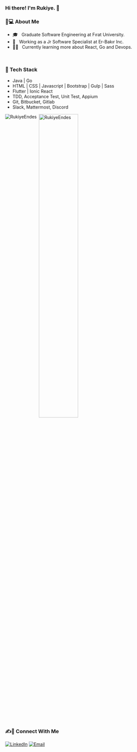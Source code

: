 ### Hi there! I'm Rukiye. 👋

<h3> 👩💻 About Me </h3>

- 🎓 &nbsp; Graduate Software Engineering at Fırat University.
- 👜 &nbsp; Working as a Jr Software Specialist at Er-Bakır Inc.
- 👩‍💻 &nbsp; Currently learning more about React, Go and Devops.

<br/>
<h3> 💪 Tech Stack </h3>

- Java | Go
- HTML | CSS | Javascript | Bootstrap | Gulp | Sass
- Flutter | Ionic React
- TDD, Acceptance Test, Unit Test, Appium
- Git, Bitbucket, Gitlab
- Slack, Mattermost, Discord


<p><img align="left" src="https://github-readme-stats.vercel.app/api/top-langs?username=RukiyeEndes&show_icons=true&theme=radical&locale=en&layout=compact" alt="RukiyeEndes" /></p>

<p>&nbsp;<img align="center" src="https://github-readme-stats.vercel.app/api?username=RukiyeEndes&show_icons=true&theme=dark&locale=en" alt="RukiyeEndes" width="50%" /></p>

<h3> ✍️📱 Connect With Me </h3>
<p align="left">
  <a href="https://www.linkedin.com/in/rukiye-endes/" target="blank"><img alt="LinkedIn" src="https://img.shields.io/badge/LinkedIn-Rukiye%20Endes-blue?style=flat-square&logo=linkedin"></a>
  <a href="mailto:endes.rukiye@gmail.com" target="blank"><img alt="Email" src="https://img.shields.io/badge/Email-endes.rukiye@gmail.com-blue?style=flat-square&logo=gmail"></a>
</p>
